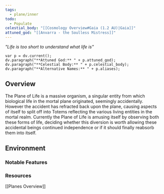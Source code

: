 ```yaml
---
tags:
  - plane/inner
todo:
  - Populate
celestial_body: "[[Cosmology Overview#Gaia (1.2 AU)|Gaia]]"
attuned_god: "[[Anvarra - the Soulless Mistress]]"
---
```

*"Life is too short to understand what life is"*
```dataviewjs
var p = dv.current();
dv.paragraph("**Attuned God:** " + p.attuned_god);
dv.paragraph("**Celestial Body:** " + p.celestial_body);
dv.paragraph("**Alternative Names:** " + p.aliases);
```
## Overview
The Plane of Life is a massive organism, a singular entity from which biological life in the mortal plane originated, seemingly accidentally. However the accident has refracted back upon the plane, causing aspects of itself to split off into Totems reflecting the various living entities in the mortal realm. Currently the Plane of Life is amusing itself by observing both these forms of life, deciding whether this diversion is worth allowing these accidental beings continued independence or if it should finally reabsorb them into itself.
## Environment
### Notable Features
### Resources

[[Planes Overview]]